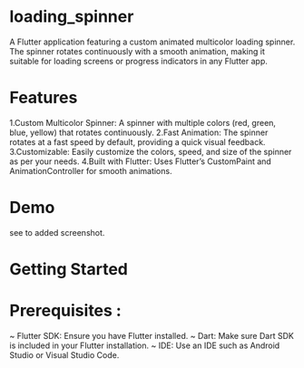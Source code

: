 # loading_spinner

A Flutter application featuring a custom animated multicolor loading spinner. The spinner rotates continuously with a smooth animation, making it suitable for loading screens or progress indicators in any Flutter app.


# Features
1.Custom Multicolor Spinner: A spinner with multiple colors (red, green, blue, yellow) that rotates continuously.
2.Fast Animation: The spinner rotates at a fast speed by default, providing a quick visual feedback.
3.Customizable: Easily customize the colors, speed, and size of the spinner as per your needs.
4.Built with Flutter: Uses Flutter’s CustomPaint and AnimationController for smooth animations.

# Demo
 see to added screenshot.

# Getting Started
 # Prerequisites :
~ Flutter SDK: Ensure you have Flutter installed.
~ Dart: Make sure Dart SDK is included in your Flutter installation.
~ IDE: Use an IDE such as Android Studio or Visual Studio Code.
